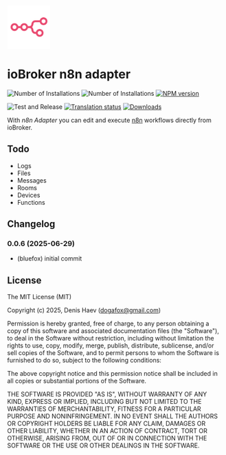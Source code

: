 <img src="admin/n8n.svg" width="100" height="100" />

# ioBroker n8n adapter

![Number of Installations](http://iobroker.live/badges/n8n-installed.svg)
![Number of Installations](http://iobroker.live/badges/n8n-stable.svg)
[![NPM version](http://img.shields.io/npm/v/iobroker.n8n.svg)](https://www.npmjs.com/package/iobroker.n8n)

![Test and Release](https://github.com/ioBroker/ioBroker.n8n/workflows/Test%20and%20Release/badge.svg)
[![Translation status](https://weblate.iobroker.net/widgets/adapters/-/n8n/svg-badge.svg)](https://weblate.iobroker.net/engage/adapters/?utm_source=widget)
[![Downloads](https://img.shields.io/npm/dm/iobroker.n8n.svg)](https://www.npmjs.com/package/iobroker.n8n)

With _n8n Adapter_ you can edit and execute [n8n](https://n8n.io/) workflows directly from ioBroker.

## Todo
- Logs
- Files
- Messages
- Rooms
- Devices
- Functions

<!--
	Placeholder for the next version (at the beginning of the line):
	### **WORK IN PROGRESS**
-->

## Changelog
### 0.0.6 (2025-06-29)
* (bluefox) initial commit

## License
The MIT License (MIT)

Copyright (c) 2025, Denis Haev (dogafox@gmail.com)

Permission is hereby granted, free of charge, to any person obtaining a copy
of this software and associated documentation files (the "Software"), to deal
in the Software without restriction, including without limitation the rights
to use, copy, modify, merge, publish, distribute, sublicense, and/or sell
copies of the Software, and to permit persons to whom the Software is
furnished to do so, subject to the following conditions:

The above copyright notice and this permission notice shall be included in all
copies or substantial portions of the Software.

THE SOFTWARE IS PROVIDED "AS IS", WITHOUT WARRANTY OF ANY KIND, EXPRESS OR
IMPLIED, INCLUDING BUT NOT LIMITED TO THE WARRANTIES OF MERCHANTABILITY,
FITNESS FOR A PARTICULAR PURPOSE AND NONINFRINGEMENT. IN NO EVENT SHALL THE
AUTHORS OR COPYRIGHT HOLDERS BE LIABLE FOR ANY CLAIM, DAMAGES OR OTHER
LIABILITY, WHETHER IN AN ACTION OF CONTRACT, TORT OR OTHERWISE, ARISING FROM,
OUT OF OR IN CONNECTION WITH THE SOFTWARE OR THE USE OR OTHER DEALINGS IN THE
SOFTWARE.
